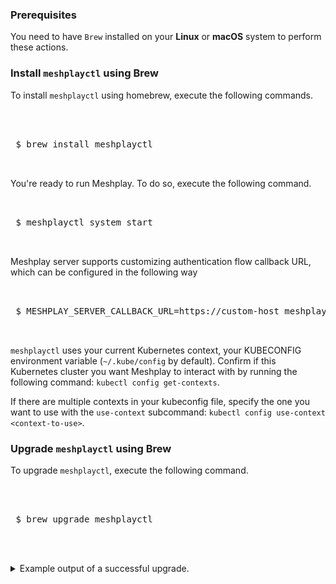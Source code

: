 

### Prerequisites

You need to have `Brew` installed on your **Linux** or **macOS** system to perform these actions.

### Install `meshplayctl` using Brew

To install `meshplayctl` using homebrew, execute the following commands.

<pre class="codeblock-pre"><div class="codeblock">
 <div class="clipboardjs">
 $ brew install meshplayctl
 </div></div>
</pre>

You're ready to run Meshplay. To do so, execute the following command.

<pre class="codeblock-pre"><div class="codeblock">
<div class="clipboardjs">
 $ meshplayctl system start

</div></div>
</pre>

Meshplay server supports customizing authentication flow callback URL, which can be configured in the following way

<pre class="codeblock-pre"><div class="codeblock">
<div class="clipboardjs">
 $ MESHPLAY_SERVER_CALLBACK_URL=https://custom-host meshplayctl system start

</div></div>
</pre>

`meshplayctl` uses your current Kubernetes context, your KUBECONFIG environment variable (`~/.kube/config` by default). Confirm if this Kubernetes cluster you want Meshplay to interact with by running the following command: `kubectl config get-contexts`.

If there are multiple contexts in your kubeconfig file, specify the one you want to use with the `use-context` subcommand: `kubectl config use-context <context-to-use>`.

### Upgrade `meshplayctl` using Brew

To upgrade `meshplayctl`, execute the following command.

 <pre class="codeblock-pre"><div class="codeblock">
 <div class="clipboardjs">
 $ brew upgrade meshplayctl
 </div></div>
 </pre>

<details>
<summary>
Example output of a successful upgrade.
</summary>

<pre><code>
➜  ~ brew upgrade meshplayctl
==> Upgrading 1 outdated package:
meshplay/tap/meshplayctl 0.3.2 -> 0.3.4
==> Upgrading meshplay/tap/meshplayctl
==> Downloading https://github.com/khulnasoft/meshplay/releases/downloadv0.3.4/meshplayctl_0.3.4_Darwin_x86_64.zip
==> Downloading from https://github-production-release-asset-2e65be.s3.amazonaws.com/157554479/17522b00-2af0-11ea-8aef-cbfe8
######################################################################## 100.0%
🍺  /usr/local/Cellar/meshplayctl/0.3.4: 5 files, 10.2MB, built in 4 seconds
Removing: /usr/local/Cellar/meshplayctl/0.3.2... (5 files, 10.2MB)
Removing: /Users/lee/Library/Caches/Homebrew/meshplayctl--0.3.2.zip... (3.9MB)
==> Checking for dependents of upgraded formulae...
==> No dependents found!
</code></pre>
<br />
</details>
